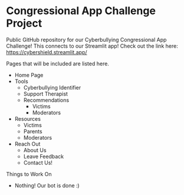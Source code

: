 # Congressional App Challenge Project
Public GitHub repository for our Cyberbullying Congressional App Challenge!
This connects to our Streamlit app! Check out the link here: https://cybershield.streamlit.app/

Pages that will be included are listed here.
  -  Home Page
  -  Tools
      - Cyberbullying Identifier
      - Support Therapist
      - Recommendations
          - Victims
          - Moderators
  - Resources
      - Victims
      - Parents
      - Moderators 
  - Reach Out
      - About Us
      - Leave Feedback
      - Contact Us!

Things to Work On
  - Nothing! Our bot is done :)
